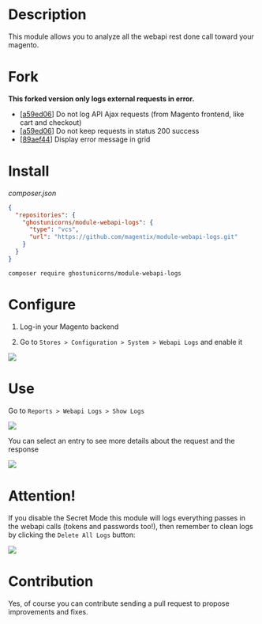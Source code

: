 # Description

This module allows you to analyze all the webapi rest done call toward your magento. 

# Fork

**This forked version only logs external requests in error.**

- [[a59ed06](https://github.com/magentix/module-webapi-logs/commit/a59ed068c3709c185a6437fcc22deb114e967d08#diff-ae26970ecab7df39eaa665075d03301cf7956854b75cebfb30caaac85570df37)] Do not log API Ajax requests (from Magento frontend, like cart and checkout)
- [[a59ed06](https://github.com/magentix/module-webapi-logs/commit/a59ed068c3709c185a6437fcc22deb114e967d08#diff-615f9126e7b3d9fc5c7cbe97fd8e8c8ba225ca5824fc34ef5c90e5a7645dc8a1)] Do not keep requests in status 200 success
- [[89aef44](https://github.com/magentix/module-webapi-logs/commit/89aef44220d51005f70352cc38e09ab5fbe9b324)] Display error message in grid

# Install

*composer.json*

```json
{
  "repositories": {
    "ghostunicorns/module-webapi-logs": {
      "type": "vcs",
      "url": "https://github.com/magentix/module-webapi-logs.git"
    }
  }
}
```

`composer require ghostunicorns/module-webapi-logs`

# Configure

1. Log-in your Magento backend

2. Go to `Stores > Configuration > System > Webapi Logs` and enable it

<img src="https://github.com/ghostunicorns/module-webapi-logs/blob/main/screenshots/screen1.png" />

# Use

Go to `Reports > Webapi Logs > Show Logs`

<img src="https://github.com/ghostunicorns/module-webapi-logs/blob/main/screenshots/screen2.png" />

You can select an entry to see more details about the request and the response

<img src="https://github.com/ghostunicorns/module-webapi-logs/blob/main/screenshots/screen3.png" />

# Attention!

If you disable the Secret Mode this module will logs everything passes in the webapi calls (tokens and passwords too!), then remember to clean logs by clicking the `Delete All Logs` button:

<img src="https://github.com/ghostunicorns/module-webapi-logs/blob/main/screenshots/screen4.png" />

# Contribution

Yes, of course you can contribute sending a pull request to propose improvements and fixes.

